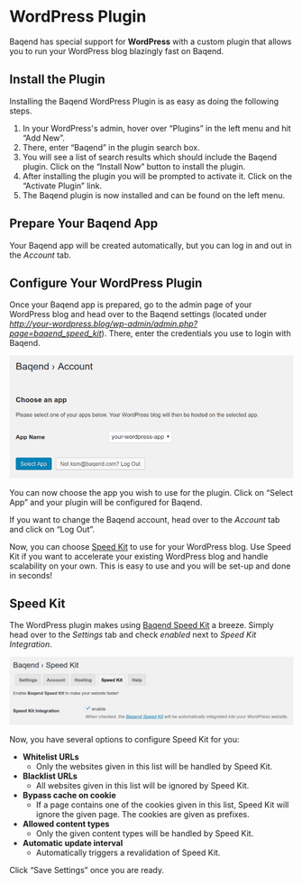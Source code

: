 # WordPress Plugin

Baqend has special support for **WordPress** with a custom plugin that allows you to run your WordPress blog blazingly fast on Baqend.


## Install the Plugin

Installing the Baqend WordPress Plugin is as easy as doing the following steps. 

1. In your WordPress's admin, hover over “Plugins” in the left menu and hit “Add New”.
2. There, enter “Baqend” in the plugin search box.
3. You will see a list of search results which should include the Baqend plugin. Click on the “Install Now” button to install the plugin.
4. After installing the plugin you will be prompted to activate it. Click on the “Activate Plugin” link.
5. The Baqend plugin is now installed and can be found on the left menu.


## Prepare Your Baqend App

Your Baqend app will be created automatically, but you can log in and out in the *Account* tab.


## Configure Your WordPress Plugin

Once your Baqend app is prepared, go to the admin page of your WordPress blog and head over to the Baqend settings (located under *http://your-wordpress.blog/wp-admin/admin.php?page=baqend_speed_kit*).
There, enter the credentials you use to login with Baqend.

![Select an app](select-app.png)

You can now choose the app you wish to use for the plugin. 
Click on “Select App” and your plugin will be configured for Baqend.

If you want to change the Baqend account, head over to the *Account* tab and click on “Log Out”.

Now, you can choose [Speed Kit](#speed-kit) to use for your WordPress blog.
Use Speed Kit if you want to accelerate your existing WordPress blog and handle scalability on your own.
This is easy to use and you will be set-up and done in seconds!


## Speed Kit

The WordPress plugin makes using [Baqend Speed Kit](https://www.baqend.com/guide/topics/speed-kit/) a breeze.
Simply head over to the *Settings* tab and check *enabled* next to *Speed Kit Integration*.

![Enable Speed Kit](speed-kit-enable.png)

Now, you have several options to configure Speed Kit for you:

* **Whitelist URLs**
    - Only the websites given in this list will be handled by Speed Kit.
* **Blacklist URLs**
    - All websites given in this list will be ignored by Speed Kit.
* **Bypass cache on cookie**
    - If a page contains one of the cookies given in this list, Speed Kit will ignore the given page. The cookies are given as prefixes.
* **Allowed content types**
    - Only the given content types will be handled by Speed Kit.
* **Automatic update interval**
    - Automatically triggers a revalidation of Speed Kit.

Click “Save Settings” once you are ready.

